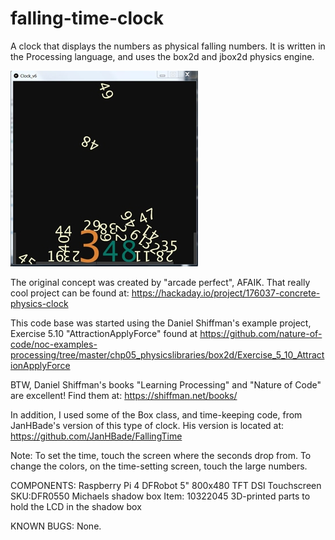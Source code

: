 # falling-time-clock
A clock that displays the numbers as physical falling numbers.
It is written in the Processing language, and uses the box2d and jbox2d physics engine.

![screenshot](https://github.com/delhatch/falling-time-clock/blob/main/fallingclock2.jpg)

The original concept was created by "arcade perfect", AFAIK. That really cool project can be found at: https://hackaday.io/project/176037-concrete-physics-clock
  
This code base was started using the Daniel Shiffman's example project, Exercise 5.10 "AttractionApplyForce" found at https://github.com/nature-of-code/noc-examples-processing/tree/master/chp05_physicslibraries/box2d/Exercise_5_10_AttractionApplyForce

BTW, Daniel Shiffman's books "Learning Processing" and "Nature of Code" are excellent! Find them at: https://shiffman.net/books/

In addition, I used some of the Box class, and time-keeping code, from JanHBade's version of this type of clock. His version is located at: https://github.com/JanHBade/FallingTime

Note: To set the time, touch the screen where the seconds drop from. To change the colors, on the time-setting screen, touch the large numbers.

COMPONENTS:
Raspberry Pi 4
DFRobot 5" 800x480 TFT DSI Touchscreen SKU:DFR0550
Michaels shadow box Item: 10322045
3D-printed parts to hold the LCD in the shadow box

KNOWN BUGS:
None.
